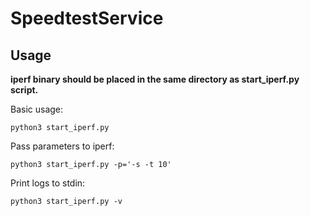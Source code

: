 # SpeedtestService
## Usage

**iperf binary should be placed in the same directory as start_iperf.py script.**

Basic usage:

    python3 start_iperf.py 
Pass parameters to iperf:

    python3 start_iperf.py -p='-s -t 10'
Print logs to stdin:

    python3 start_iperf.py -v 
